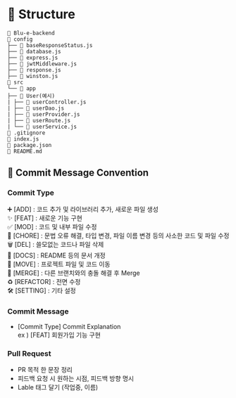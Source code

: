 # 🚧 Structure
```
📂 Blu-e-backend
📂 config
├── 📄 baseResponseStatus.js
├── 📄 database.js
├── 📄 express.js
├── 📄 jwtMiddleware.js
├── 📄 response.js
├── 📄 winston.js
📂 src
└── 📂 app
├── 📂 User(예시)
| ├── 📄 userController.js
| ├── 📄 userDao.js
| ├── 📄 userProvider.js
| ├── 📄 userRoute.js
| └── 📄 userService.js
📄 .gitignore
📄 index.js
📄 package.json
📄 README.md
```

## 📜 Commit Message Convention
### Commit Type
➕ [ADD] : 코드 추가 및 라이브러리 추가, 새로운 파일 생성<br>
✨ [FEAT] : 새로운 기능 구현<br>
✅ [MOD] : 코드 및 내부 파일 수정<br>
🧱 [CHORE] : 문법 오류 해결, 타입 변경, 파일 이름 변경 등의 사소한 코드 및 파일 수정<br>
🗑 [DEL] : 쓸모없는 코드나 파일 삭제<br> 
📄 [DOCS] : README 등의 문서 개정<br>
🚚 [MOVE] : 프로젝트 파일 및 코드 이동<br>
🔀 [MERGE] : 다른 브랜치와의 충돌 해결 후 Merge<br>
♻ [REFACTOR] : 전면 수정<br>
🛠 [SETTING] : 기타 설정<br> 

### Commit Message
- [Commit Type] Commit Explanation <br>
ex ) [FEAT] 회원가입 기능 구현

### Pull Request
- PR 목적 한 문장 정리
- 피드백 요청 시 원하는 시점, 피드백 방향 명시
- Lable 태그 달기 (작업중, 이름)
